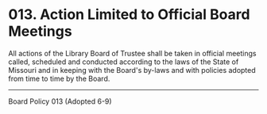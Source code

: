 # 013. Action Limited to Official Board Meetings

All actions of the Library Board of Trustee shall be taken in official meetings called, scheduled and conducted according to the laws of the State of Missouri and in keeping with the Board's by-laws and with policies adopted from time to time by the Board.

---

Board Policy 013 (Adopted 6-9)
